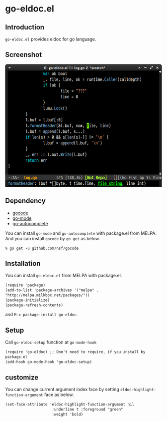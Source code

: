# go-eldoc.el

## Introduction
`go-eldoc.el` provides eldoc for go language.


## Screenshot

![go-eldoc1](image/go-eldoc1.png)


## Dependency

* [gocode](https://github.com/nsf/gocode)
* [go-mode](https://code.google.com/p/go/)
* [go-autocomplete](https://github.com/nsf/gocode)

You can install `go-mode` and `go-autocomplete` with package.el from MELPA.
And you can install `gocode` by `go get` as below.

```
% go get -u github.com/nsf/gocode
```


## Installation

You can install `go-eldoc.el` from MELPA with package.el.

```
(require 'package)
(add-to-list 'package-archives '("melpa" . "http://melpa.milkbox.net/packages/"))
(package-initialize)
(package-refresh-contents)
```

and `M-x package-install go-eldoc`.


## Setup
Call `go-eldoc-setup` function at `go-mode-hook`

```elisp
(require 'go-eldoc) ;; Don't need to require, if you install by package.el
(add-hook go-mode-hook 'go-eldoc-setup)
```

## customize
You can change current argument index face by setting
`eldoc-highlight-function-argument` face as below.

```elisp
(set-face-attribute 'eldoc-highlight-function-argument nil
                     :underline t :foreground "green"
                     :weight 'bold)
```
